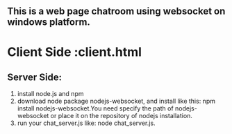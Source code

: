 
  ## This is a web page chatroom using websocket on windows platform.
  
  # Client Side :client.html #
  
  ## Server Side:
   1. install node.js and npm
   2. download node package nodejs-websocket, and install like this: npm install nodejs-websocket.You need specify the path of nodejs-websocket or place it on the repository of nodejs installation.
   3. run your chat_server.js like: node chat_server.js.
  
